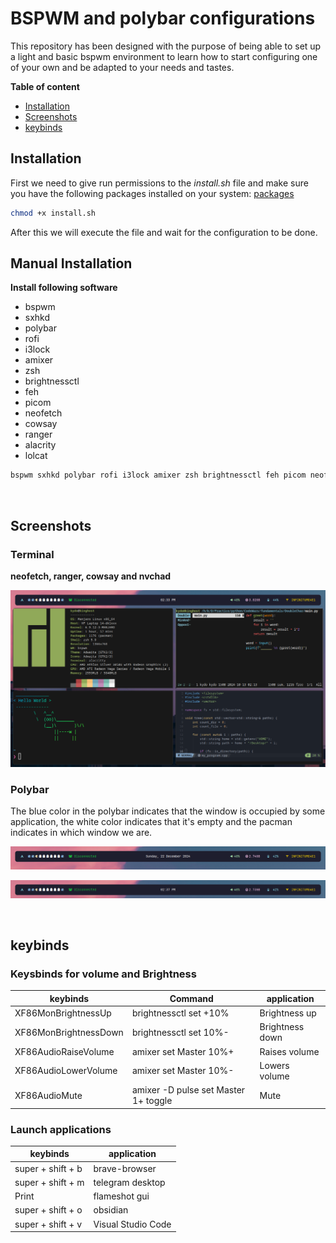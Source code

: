 # BSPWM and polybar configurations


This repository has been designed with the purpose of being able to set up a light and basic bspwm environment to learn how to start configuring one of your own and be adapted to your needs and tastes.


**Table of content**

* [Installation](#installation)
* [Screenshots](#screenshots)
* [keybinds](#keybinds)


## Installation

First we need to give run permissions to the _install.sh_ file and make sure you have the following packages installed on your system: [packages](#manual-installation)

```bash
chmod +x install.sh
```

After this we will execute the file and wait for the configuration to be done.

## Manual Installation

**Install following software**

* bspwm
* sxhkd
* polybar
* rofi
* i3lock
* amixer
* zsh
* brightnessctl
* feh 
* picom
* neofetch
* cowsay
* ranger
* alacrity
* lolcat

```bash
bspwm sxhkd polybar rofi i3lock amixer zsh brightnessctl feh picom neofetch cowsay ranger alacrity lolcat

```
<br>

## Screenshots

### Terminal

**neofetch, ranger, cowsay and nvchad**

![terminal](/screenshots/terminal.png)



### Polybar

The blue color in the polybar indicates that the window is occupied by some application, the white color indicates that it's empty and the pacman indicates in which window we are.

![polybar1](/screenshots/polybar1.png)

![polybar2](/screenshots/polybar2.png)

<br>

## keybinds

### Keysbinds for volume and Brightness

| **keybinds** | Command | **application** | 
|-|-|-|
| XF86MonBrightnessUp | brightnessctl set +10% | Brightness up |
| XF86MonBrightnessDown| brightnessctl set 10%- | Brightness down |
| XF86AudioRaiseVolume| amixer set Master 10%+ | Raises volume | 
| XF86AudioLowerVolume | amixer set Master 10%- | Lowers volume |
| XF86AudioMute | amixer -D pulse set Master 1+ toggle | Mute



### Launch applications

| **keybinds**  | **application** | 
|-|-|
| super + shift + b | brave-browser |
| super + shift + m | telegram desktop |
| Print | flameshot gui | 
| super + shift + o | obsidian |
| super + shift + v | Visual Studio Code


